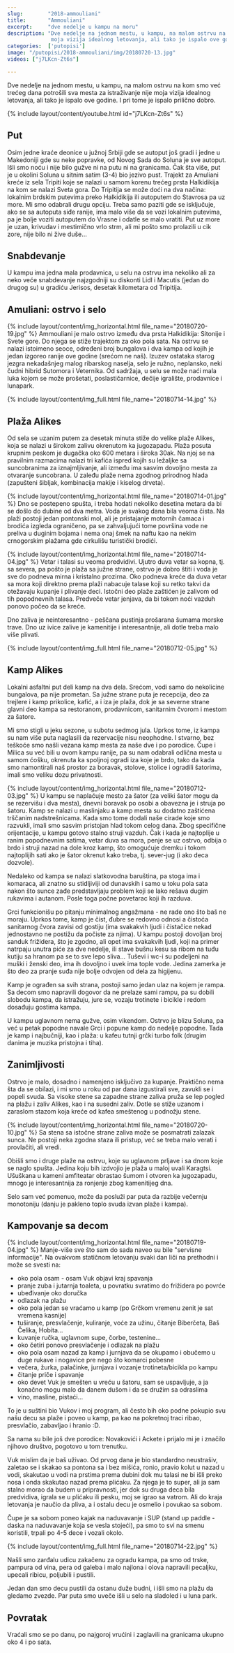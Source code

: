 ```yaml
---
slug:        "2018-ammouliani"
title:       "Ammouliani"
excerpt:     "dve nedelje u kampu na moru"
description: "Dve nedelje na jednom mestu, u kampu, na malom ostrvu na kom smo već trećeg dana potrošili sva mesta za istraživanje nije
              moja vizija idealnog letovanja, ali tako je ispalo ove godine. I pri tome je ispalo prilično dobro."
categories:  ['putopisi']
image: "/putopisi/2018-ammouliani/img/20180720-13.jpg"
videos: ["j7LKcn-Zt6s"]

---
```


Dve nedelje na jednom mestu, u kampu, na malom ostrvu na kom smo već trećeg dana potrošili sva mesta za istraživanje nije
moja vizija idealnog letovanja, ali tako je ispalo ove godine. I pri tome je ispalo prilično dobro.

{% include layout/content/youtube.html id="j7LKcn-Zt6s" %}

## Put

Osim jedne kraće deonice u južnoj Srbiji gde se autoput još gradi i jedne u Makedoniji gde su neke popravke, od Novog Sada do
Soluna je sve autoput. Išli smo noću i nije bilo gužve ni na putu ni na granicama. Čak šta više, put je u okolini Soluna
u sitnim satim (3-4) bio jezivo pust. Trajekt za Amuliani kreće iz sela Tripiti koje se nalazi u samom korenu trećeg prsta
Halkidikija na kom se nalazi Sveta gora. Do Tripitija se može doći na dva načina: lokalnim brdskim putevima preko
Halkidikija ili autoputem do Stavrosa pa uz more. Mi smo odabrali drugu opciju. Treba samo paziti gde se isključuje, ako
se sa autoputa siđe ranije, ima malo više da se vozi lokalnim putevima, pa je bolje voziti autoputem do Vrasne i odatle
se malo vratiti. Put uz more je uzan, krivudav i mestimično vrlo strm, ali mi pošto smo prolazili u cik zore, nije bilo
ni žive duše...

## Snabdevanje

U kampu ima jedna mala prodavnica, u selu na ostrvu ima nekoliko ali za neko veće snabdevanje najzgodniji su diskonti
Lidl i Macutis (jedan do drugog su) u gradiću Jerisos, desetak kilometara od Tripitija.

## Amuliani: ostrvo i selo
 
{% include layout/content/img_horizontal.html file_name="20180720-19.jpg" %}
Ammouliani je malo ostrvo između dva prsta Halkidikija: Sitonije i Svete gore. Do njega se stiže trajektom za oko pola 
sata. Na ostrvu se nalazi istoimeno seoce, određeni broj bungalova i dva kampa od kojih je jedan izgoreo ranije ove godine 
(srećom ne naš). Izuzev ostataka starog jezgra nekadašnjeg malog ribarskog naselja, selo je ružno, neplansko, neki čudni 
hibrid Sutomora i Veternika. Od sadržaja, u selu se može naći mala luka kojom se može prošetati, poslastičarnice, dečije
igralište, prodavnice i lunapark. 

{% include layout/content/img_full.html file_name="20180714-14.jpg" %}

## Plaža Alikes

Od sela se uzanim putem za desetak minuta stiže do velike plaže Alikes, koja se nalazi u širokom zalivu okrenutom ka 
jugozapadu. Plaža posuta krupnim peskom je dugačka oko 600 metara i široka 30ak. Na njoj se na pravilnim razmacima nalazi
tri kafića ispred kojih su ležaljke sa suncobranima za iznajmljivanje, ali između ima sasvim dovoljno mesta za otvaranje
suncobrana. U zaleđu plaže nema zgodnog prirodnog hlada (zapušteni šibljak, kombinacija makije i kiselog drveta). 

{% include layout/content/img_horizontal.html file_name="20180714-01.jpg" %}
Dno se postepeno spušta, i treba hodati nekoliko desetina metara da bi se došlo do dubine od dva metra. Voda je svakog
dana bila veoma čista. Na plaži postoji jedan pontonski mol, ali je pristajanje motornih čamaca i brodića izgleda 
ograničeno, pa se zahvaljujući tome površina vode ne preliva u duginim bojama i nema onaj šmek na naftu kao na nekim 
crnogorskim plažama gde cirkulišu turistički brodići.

{% include layout/content/img_horizontal.html file_name="20180714-04.jpg" %}
Vetar i talasi su veoma predvidivi. Ujutro duva vetar sa kopna, tj. sa severa, pa pošto je plaža sa južne strane, ostrvo
je dobro štiti i voda je sve do podneva mirna i kristalno prozirna. Oko podneva kreće da duva vetar sa mora koji direktno 
prema plaži nabacuje talase koji su retko takvi da otežavaju kupanje i plivanje deci. Istočni deo plaže zaštićen je zalivom od tih
popodnevnih talasa. Predveče vetar jenjava, da bi tokom noći vazduh ponovo počeo da se kreće.

Dno zaliva je neinteresantno - peščana pustinja prošarana šumama morske trave. Dno uz ivice zalive je kamenitije i 
interesantnije, ali dotle treba malo više plivati.

{% include layout/content/img_full.html file_name="20180712-05.jpg" %}

## Kamp Alikes

Lokalni asfaltni put deli kamp na dva dela. Srećom, vodi samo do nekolicine bungalova, pa nije prometan. Sa južne strane
puta je recepcija, deo za trejlere i kamp prikolice, kafić, a i iza je plaža, dok je sa severne strane glavni deo kampa sa
restoranom, prodavnicom, sanitarnim čvorom i mestom za šatore.

Mi smo stigli u jeku sezone, u subotu sedmog jula. Uprkos tome, iz kampa su nam više puta naglasili da rezervacije nisu
neophodne. I stvarno, bez teškoće smo našli vezana kamp mesta za naše dve i po porodice. Čupe i Milica su već bili u
ovom kampu ranije, pa su nam odabrali odlična mesta u samom ćošku, okrenuta ka spoljnoj ogradi iza koje je brdo, tako
da kada smo namontirali naš prostor za boravak, stolove, stolice i ogradili šatorima, imali smo veliku dozu privatnosti.

{% include layout/content/img_horizontal.html file_name="20180712-03.jpg" %}
U kampu se naplaćuje mesto za šator (za veliki šator mogu da se rezervišu i dva mesta), dnevni boravak po osobi a obavezna je i struja po
šatoru. Kamp se nalazi u maslinjaku a kamp mesta su dodatno zaštićena trščanim nadstrešnicama. Kada smo tome dodali naše
cirade koje smo razvukli, imali smo sasvim pristojan hlad tokom celog dana. Zbog specifične orijentacije, u kampu gotovo
stalno struji vazduh. Čak i kada je najtoplije u ranim popodnevnim satima, vetar duva sa mora, penje se uz ostrvo, odbija 
o brdo i struji nazad na dole kroz kamp, što omogućuje dremku i tokom najtoplijih sati ako je šator okrenut kako treba, 
tj. sever-jug (i ako deca dozvole).

Nedaleko od kampa se nalazi slatkovodna baruština, pa stoga ima i komaraca, ali znatno su stidljiviji od dunavskih i 
samo u toku pola sata nakon što sunce zađe predstavljaju problem koji se lako rešava dugim rukavima i autanom. Posle toga
počne povetarac koji ih razduva.

Grci funkcionišu po pitanju minimalnog angažmana - ne rade ono što baš ne moraju. Uprkos tome, kamp je čist, đubre se 
redovno odnosi a čistoća sanitarnog čvora zavisi od gostiju (ima svakakvih ljudi i čistačice nekad jednostavno ne 
postižu da počiste za njima). U kampu postoji dovoljan broj sanduk frižidera, što je zgodno, ali opet ima svakakvih ljudi,
koji na primer natrpaju unutra piće za dve nedelje, ili stave bušnu kesu sa ribom na tuđu kutiju sa hranom pa se to sve
lepo sliva... Tuševi i wc-i su podeljeni na muški i ženski deo, ima ih dovoljno i uvek ima tople vode. 
Jedina zamerka je što deo za pranje suđa nije bolje odvojen od dela za higijenu.

Kamp je ograđen sa svih strana, postoji samo jedan ulaz na kojem je rampa. Sa decom smo napravili dogovor da ne prelaze 
sami rampu, pa su dobili slobodu kampa, da istražuju, jure se, vozaju trotinete i bicikle i redom dosađuju gostima kampa.

U kampu uglavnom nema gužve, osim vikendom. Ostrvo je blizu Soluna, pa već u petak popodne navale Grci i popune kamp do
nedelje popodne. Tada je kamp i najbučniji, kao i plaža: u kafeu tutnji grčki turbo folk (drugim danima je muzika pristojna
i tiha).

## Zanimljivosti

Ostrvo je malo, dosadno i namenjeno isključivo za kupanje. Praktično nema šta da se obilazi, i mi smo u roku od par dana
izgustirali sve, zavukli se i popeli svuda. Sa visoke stene sa zapadne strane zaliva pruža se lep pogled na plažu i zaliv 
Alikes, kao i na susedni zaliv. Dotle se stiže uzanom i zaraslom stazom koja kreće od kafea smeštenog u podnožju stene.

{% include layout/content/img_horizontal.html file_name="20180720-10.jpg" %}
Sa stena sa istočne strane zaliva može se posmatrati zalazak sunca. Ne postoji neka zgodna staza ili pristup, već se treba
malo verati i provlačiti, ali vredi.

Obišli smo i druge plaže na ostrvu, koje su uglavnom prljave i sa dnom koje se naglo spušta. Jedina koju bih izdvojio je
plaža u maloj uvali Karagtsi. Ušuškana u kameni amfiteatar obrastao šumom i otvoren ka jugozapadu, mnogo je interesantnija
za ronjenje zbog kamenitijeg dna.

Selo sam već pomenuo, može da posluži par puta da razbije večernju monotoniju (danju je pakleno toplo svuda izvan plaže i 
kampa).

## Kampovanje sa decom

{% include layout/content/img_horizontal.html file_name="20180719-04.jpg" %}
Manje-više sve što sam do sada naveo su bile "servisne informacije". Na ovakvom statičnom letovanju svaki dan liči na 
prethodni i može se svesti na: 

* oko pola osam - osam Vuk objavi kraj spavanja
* pranje zuba i jutarnja toaleta, u povratku svratimo do frižidera po povrće
* ubeđivanje oko doručka
* odlazak na plažu
* oko pola jedan se vraćamo u kamp (po Grčkom vremenu zenit je sat vremena kasnije)
* tuširanje, presvlačenje, kuliranje, voće za užinu, čitanje Biberčeta, Baš Čelika, Hobita...
* kuvanje ručka, uglavnom supe, čorbe, testenine...
* oko četiri ponovo presvlačenje i odlazak na plažu
* oko pola osam nazad za kamp i jurnjava da se okupamo i obučemo u duge rukave i nogavice pre nego što komarci pobesne
* večera, žurka, palačinke, jurnjava i vozanje trotineta/bicikla po kampu
* čitanje priče i spavanje
* oko devet Vuk je smešten u vreću u šatoru, sam se uspavljuje, a ja konačno mogu malo da danem dušom i da se družim sa odraslima
* vino, masline, pistaći...

To je u suštini bio Vukov i moj program, ali često bih oko podne pokupio svu našu decu sa plaže i poveo u kamp, pa kao na 
pokretnoj traci ribao, presvlačio, zabavljao i hranio :D.

Sa nama su bile još dve porodice: Novakovići i Ackete i prijalo mi je i značilo njihovo društvo, pogotovo u tom trenutku.

Vuk mislim da je baš uživao. Od prvog dana je bio standardno neustrašiv, zaletao se i skakao sa pontona sa i bez mišića,
ronio, pravio kolut u nazad u vodi, skakutao u vodi na prstima prema dubini dok mu talasi ne bi išli preko nosa i onda
skakutao nazad prema plićaku. Za njega je to super, ali ja sam stalno morao da budem u pripravnosti, jer dok su druga
deca bila predvidiva, igrala se u plićaku ili pesku, moj se igrao sa vatrom. Ali do kraja letovanja je naučio da pliva,
a i ostalu decu je osmelio i povukao sa sobom.

Čupe je sa sobom poneo kajak na naduvavanje i SUP (stand up paddle - daska na naduvavanje koja se vesla stojeći), pa smo
to svi na smenu koristili, trpali po 4-5 dece i vozali okolo.

{% include layout/content/img_full.html file_name="20180714-22.jpg" %}

Našli smo zarđalu udicu zakačenu za ogradu kampa, pa smo od trske, pampura od vina, pera od galeba i malo najlona
i olova napravili pecaljku, upecali ribicu, poljubili i pustili.

Jedan dan smo decu pustili da ostanu duže budni, i išli smo na plažu da gledamo zvezde. Par puta smo uveče išli u selo
na sladoled i u luna park.

## Povratak

Vraćali smo se po danu, po najgoroj vrućini i zaglavili na granicama ukupno oko 4 i po sata.